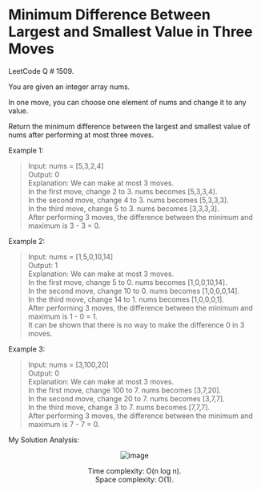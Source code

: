 # Minimum Difference Between Largest and Smallest Value in Three Moves

LeetCode Q # 1509.

You are given an integer array nums.

In one move, you can choose one element of nums and change it to any value.

Return the minimum difference between the largest and smallest value of nums after performing at most three moves.

Example 1:

> Input: nums = [5,3,2,4]</br>
> Output: 0</br>
> Explanation: We can make at most 3 moves.</br>
> In the first move, change 2 to 3. nums becomes [5,3,3,4].</br>
> In the second move, change 4 to 3. nums becomes [5,3,3,3].</br>
> In the third move, change 5 to 3. nums becomes [3,3,3,3].</br>
> After performing 3 moves, the difference between the minimum and maximum is 3 - 3 = 0.

Example 2:

> Input: nums = [1,5,0,10,14]</br>
> Output: 1</br>
> Explanation: We can make at most 3 moves.</br>
> In the first move, change 5 to 0. nums becomes [1,0,0,10,14].</br>
> In the second move, change 10 to 0. nums becomes [1,0,0,0,14].</br>
> In the third move, change 14 to 1. nums becomes [1,0,0,0,1].</br>
> After performing 3 moves, the difference between the minimum and maximum is 1 - 0 = 1.</br>
> It can be shown that there is no way to make the difference 0 in 3 moves.

Example 3:

> Input: nums = [3,100,20]</br>
> Output: 0</br>
> Explanation: We can make at most 3 moves.</br>
> In the first move, change 100 to 7. nums becomes [3,7,20].</br>
> In the second move, change 20 to 7. nums becomes [3,7,7].</br>
> In the third move, change 3 to 7. nums becomes [7,7,7].</br>
> After performing 3 moves, the difference between the minimum and maximum is 7 - 7 = 0.</br>

My Solution Analysis:

<div align = "center">

  ![image](https://github.com/xo-azeem/Minimum-Difference-Between-Largest-and-Smallest-Value-in-Three-Moves-LeetCode/assets/171427226/f4520aa0-4d8d-404f-b1bf-8010d0b54114)

  Time complexity: O(n log n).</br>Space complexity: O(1).
</div>
